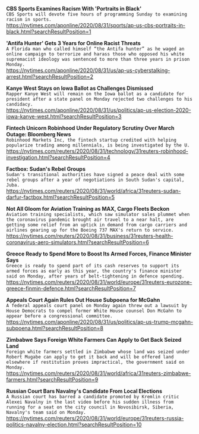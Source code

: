 **CBS Sports Examines Racism With 'Portraits in Black'**\
`CBS Sports will devote five hours of programming Sunday to examining racism in sports. `\
https://nytimes.com/aponline/2020/08/31/sports/ap-us-cbs-portraits-in-black.html?searchResultPosition=1

**'Antifa Hunter' Gets 3 Years for Online Racist Threats**\
`A Florida man who called himself “the Antifa hunter” as he waged an online campaign to terrorize and harass those who opposed his white supremacist ideology was sentenced to more than three years in prison Monday. `\
https://nytimes.com/aponline/2020/08/31/us/ap-us-cyberstalking-arrest.html?searchResultPosition=2

**Kanye West Stays on Iowa Ballot as Challenges Dismissed**\
`Rapper Kanye West will remain on the Iowa ballot as a candidate for president after a state panel on Monday rejected two challenges to his candidacy.`\
https://nytimes.com/aponline/2020/08/31/us/politics/ap-us-election-2020-iowa-kanye-west.html?searchResultPosition=3

**Fintech Unicorn Robinhood Under Regulatory Scrutiny Over March Outage: Bloomberg News**\
`Robinhood Markets Inc, the fintech startup credited with helping popularize trading among millennials, is being investigated by the U.`\
https://nytimes.com/reuters/2020/08/31/technology/31reuters-robinhood-investigation.html?searchResultPosition=4

**Factbox: Sudan's Rebel Groups**\
`Sudan's transitional authorities have signed a peace deal with some rebel groups after a year of negotiations in South Sudan's capital, Juba. `\
https://nytimes.com/reuters/2020/08/31/world/africa/31reuters-sudan-darfur-factbox.html?searchResultPosition=5

**Not All Gloom for Aviation Training as MAX, Cargo Fleets Beckon**\
`Aviation training specialists, which saw simulator sales plummet when the coronavirus pandemic brought air travel to a near halt, are getting some relief from an uptick in demand from cargo carriers and airlines gearing up for the Boeing 737 MAX's return to service.`\
https://nytimes.com/reuters/2020/08/31/business/31reuters-health-coronavirus-aero-simulators.html?searchResultPosition=6

**Greece Ready to Spend More to Boost Its Armed Forces, Finance Minister Says**\
`Greece is ready to spend part of its cash reserves to support its armed forces as early as this year, the country's finance minister said on Monday, after years of belt-tightening in defence spending.  `\
https://nytimes.com/reuters/2020/08/31/world/europe/31reuters-eurozone-greece-finmin-defence.html?searchResultPosition=7

**Appeals Court Again Rules Out House Subpoena for McGahn**\
`A federal appeals court panel on Monday again threw out a lawsuit by House Democrats to compel former White House counsel Don McGahn to appear before a congressional committee.`\
https://nytimes.com/aponline/2020/08/31/us/politics/ap-us-trump-mcgahn-subpoena.html?searchResultPosition=8

**Zimbabwe Says Foreign White Farmers Can Apply to Get Back Seized Land**\
`Foreign white farmers settled in Zimbabwe whose land was seized under Robert Mugabe can apply to get it back and will be offered land elsewhere if restitution proves impractical, the government said on Monday.`\
https://nytimes.com/reuters/2020/08/31/world/africa/31reuters-zimbabwe-farmers.html?searchResultPosition=9

**Russian Court Bars Navalny's Candidate From Local Elections**\
`A Russian court has barred a candidate promoted by Kremlin critic Alexei Navalny in the last video before his sudden illness from running for a seat on the city council in Novosibirsk, Siberia, Navalny's team said on Monday.`\
https://nytimes.com/reuters/2020/08/31/world/europe/31reuters-russia-politics-navalny-election.html?searchResultPosition=10

